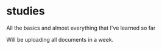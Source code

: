# studies
All the basics and almost everything that I've learned so far

Will be uploading all documents in a week.
